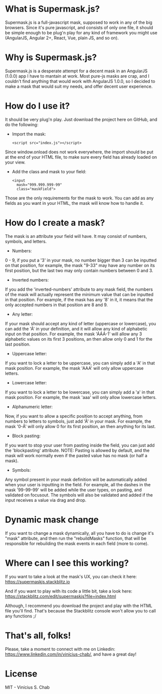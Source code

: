 What is Supermask.js?
===================================

Supermask.js is a full-javascript mask, supposed to work in any of the big browsers. Since it's pure javascript, and consists of only one file, it should be simple enough to be plug'n play for any kind of framework you might use (AngularJS, Angular 2+, React, Vue, plain JS, and so on).

Why is Supermask.js?
===================================

Supermask.js is a desperate attempt for a decent mask in an AngularJS (1.0.0) app I have to mantain at work. Most pure-js masks are crap, and I couldn't find anything that would work with AngularJS 1.0.0, so I decided to make a mask that would suit my needs, and offer decent user experience.


How do I use it?
===================================

It should be very plug'n play. Just download the project here on GitHub, and do the following:


- Import the mask:

      <script src="index.js"></script>

Since window.onload does not work everywhere, the import should be put at the end of your HTML file, to make sure every field has already loaded on your view.

- Add the class and mask to your field:

      <input
        mask="999.999.999-99"
        class="maskField">

Those are the only requirements for the mask to work. You can add as any fields as you want in your HTML, the mask will know how to handle it.

How do I create a mask?
===================================

The mask is an attribute your field will have. It may consist of numbers, symbols, and letters.

- Numbers:

0 - 9, if you put a '3' in your mask, no number bigger than 3 can be inputted on that position, for example, the mask "9-33" may have any number on its first position, but the last two may only contain numbers between 0 and 3. 

- Inverted numbers:

If you add the 'inverted-numbers' attribute to any mask field, the numbers of the mask will actually represent the minimum value that can be inputted in that position. For example, if the mask has any '8' in it, it means that the only accepted numbers in that position are 8 and 9.

- Any letter:

If your mask should accept any kind of letter (uppercase or lowercase), you can add the 'Á' in your definition, and it will allow any kind of alphabetic input on that position. For example, the mask 'ÁÁÁ-1' will allow any 3 alphabetic values on its first 3 positions, an then allow only 0 and 1 for the last position.

- Uppercase letter:

If you want to lock a letter to be uppercase, you can simply add a 'A' in that mask position. For example, the mask 'AAA' will only allow uppercase letters.

- Lowercase letter:

If you want to lock a letter to be lowercase, you can simply add a 'a' in that mask position. For example, the mask 'aaa' will only allow lowercase letters.

- Alphanumeric letter:

Now, if you want to allow a specific position to accept anything, from numbers to letters to symbols, just add 'Ã' in your mask. For example, the mask '0-Ã' will only allow 0 for its first position, an then anything for its last.

- Block pasting:

If you want to stop your user from pasting inside the field, you can just add the 'blockpasting' attribute. NOTE: Pasting is allowed by default, and the mask will work normally even if the pasted value has no mask (or half a mask).

- Symbols:

Any symbol present in your mask definition will be automatically added when your user is inputting in the field. For example, all the dashes in the mask '99-99-99' will be added while the user types, on pasting, and validated on focusout. The symbols will also be validated and added if the input receives a value via drag and drop.

Dynamic mask change
===================================
If you want to change a mask dynamically, all you have to do is change it's "mask" attribute, and then run the "rebuildMasks" function, that will be responsible for rebuilding the mask events in each field (more to come).

Where can I see this working?
===================================

If you want to take a look at the mask's UX, you can check it here: https://supermaskjs.stackblitz.io

And if you want to play with its code a little bit, take a look here: https://stackblitz.com/edit/supermaskjs?file=index.html

Although, I recommend you download the project and play with the HTML file you'll find. That's because the Stackblitz console won't allow you to call any functions ;/

That's all, folks!
===================================
Please, take a moment to connect with me on Linkedin: https://www.linkedin.com/in/vinícius-chab/, and have a great day!

License
===================================
MIT - Vinícius S. Chab
